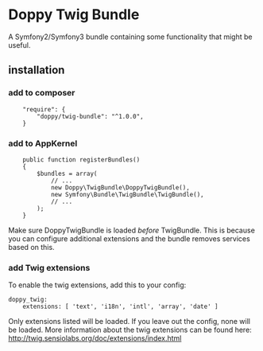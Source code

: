 # Doppy Twig Bundle

A Symfony2/Symfony3 bundle containing some functionality that might be useful.

## installation

### add to composer

````
    "require": {
        "doppy/twig-bundle": "^1.0.0",
    }
````

### add to AppKernel

````
    public function registerBundles()
    {
        $bundles = array(
            // ...
            new Doppy\TwigBundle\DoppyTwigBundle(),
            new Symfony\Bundle\TwigBundle\TwigBundle(),
            // ...
        );
    }
````
Make sure DoppyTwigBundle is loaded *before* TwigBundle.
This is because you can configure additional extensions and the bundle removes services based on this.

### add Twig extensions

To enable the twig extensions, add this to your config:

````
doppy_twig:
    extensions: [ 'text', 'i18n', 'intl', 'array', 'date' ]
````
Only extensions listed will be loaded. If you leave out the config, none will be loaded.
More information about the twig extensions can be found here: http://twig.sensiolabs.org/doc/extensions/index.html

